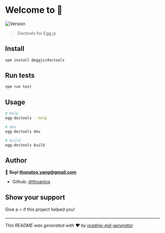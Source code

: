 # Welcome to  👋
![Version](https://img.shields.io/badge/version-1.0.0-blue.svg?cacheSeconds=2592000)

> Doctools for Egg.js

## Install

```sh
npm install @eggjs/doctools
```

## Run tests

```sh
npm run test
```

## Usage

```bash
# help
egg-doctools --help

# dev
egg-doctools dev

# build
egg-doctools build
```

## Author

👤 **Suyi <thonatos.yang@gmail.com>**

* Github: [@thoantos](https://github.com/thoantos)

## Show your support

Give a ⭐️ if this project helped you!


***
_This README was generated with ❤️ by [readme-md-generator](https://github.com/kefranabg/readme-md-generator)_